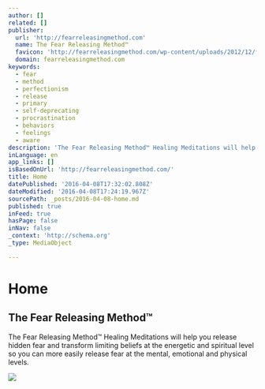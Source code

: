 ```yaml
---
author: []
related: []
publisher:
  url: 'http://fearreleasingmethod.com'
  name: The Fear Releasing Method™
  favicon: 'http://fearreleasingmethod.com/wp-content/uploads/2012/12/frmfavicon.jpg'
  domain: fearreleasingmethod.com
keywords:
  - fear
  - method
  - perfectionism
  - release
  - primary
  - self-deprecating
  - procrastination
  - behaviors
  - feelings
  - aware
description: 'The Fear Releasing Method™ Healing Meditations will help you release hidden fear and transform limiting beliefs at the energetic and spiritual level so you can more easily release fear at the mental, emotional and physical levels.'
inLanguage: en
app_links: []
isBasedOnUrl: 'http://fearreleasingmethod.com/'
title: Home
datePublished: '2016-04-08T17:32:02.808Z'
dateModified: '2016-04-08T17:24:19.967Z'
sourcePath: _posts/2016-04-08-home.md
published: true
inFeed: true
hasPage: false
inNav: false
_context: 'http://schema.org'
_type: MediaObject

---
```

# Home

<article style=""><h1>The Fear Releasing Method™</h1><p>The Fear Releasing Method™ Healing Meditations will help you release hidden fear and transform limiting beliefs at the energetic and spiritual level so you can more easily release fear at the mental, emotional and physical levels.</p><img src="http://fearreleasingmethod.com/wp-content/uploads/2012/12/womansunlight.jpg" /></article>